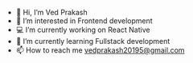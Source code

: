 - 👋 Hi, I’m Ved Prakash
- 👀 I’m interested in Frontend development
- 💻 I’m currently working on React Native
- 🌱 I’m currently learning Fullstack development
- 📫 How to reach me vedprakash20195@gmail.com


